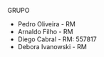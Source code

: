 GRUPO
- Pedro Oliveira - RM
- Arnaldo Filho - RM
- Diego Cabral - RM: 557817
- Debora Ivanowski - RM